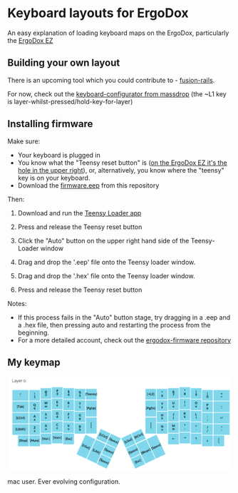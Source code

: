 # Keyboard layouts for ErgoDox

An easy explanation of loading keyboard maps on the ErgoDox, particularly the [ErgoDox EZ](https://www.indiegogo.com/projects/ergodox-ez-an-incredible-mechanical-keyboard)

## Building your own layout

There is an upcoming tool which you could contribute to - [fusion-rails](https://github.com/ErgoDox-EZ/fusion-rails). 

For now, check out the [keyboard-configurator from massdrop](https://keyboard-configurator.massdrop.com/ext/ergodox) (the ~L1 key is layer-whilst-pressed/hold-key-for-layer)

## Installing firmware

Make sure:

* Your keyboard is plugged in
* You know what the "Teensy reset button" is ([on the ErgoDox EZ it's the hole in the upper right](tiny_reset_button.jpg)), or, alternatively, you know where the "teensy" key is on your keyboard.
* Download the [firmware.eep](firmware.eep) from this repository

Then:

1. Download and run the [Teensy Loader app](http://www.pjrc.com/teensy/loader.html)

2. Press and release the Teensy reset button

3. Click the "Auto" button on the upper right hand side of the Teensy-Loader window

4. Drag and drop the '.eep' file onto the Teensy loader window. 

5. Drag and drop the '.hex' file onto the Teensy loader window.

6. Press and release the Teensy reset button

Notes:

* If this process fails in the "Auto" button stage, try dragging in a .eep and a .hex file, then pressing auto and restarting the process from the beginning.
* For a more detailed account, check out the [ergodox-firmware repository](https://github.com/benblazak/ergodox-firmware#load-firmware-onto-the-teensy)

## My keymap

![@sethherr keymap](sethmap.png) 

mac user. Ever evolving configuration.
